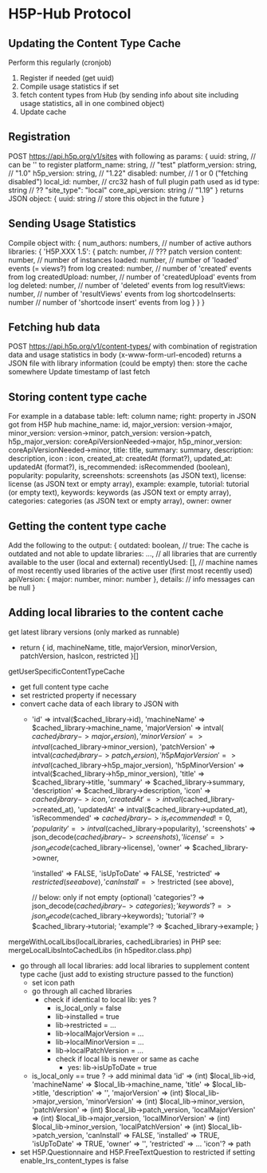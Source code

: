 # H5P-Hub Protocol

## Updating the Content Type Cache

Perform this regularly (cronjob)

1. Register if needed (get uuid)
2. Compile usage statistics if set
3. fetch content types from Hub (by sending info about site including usage statistics, all in one combined object)
4. Update cache

## Registration

POST https://api.h5p.org/v1/sites with following as params:
{
  uuid: string, // can be '' to register
  platform_name: string, // "test"
  platform_version: string, // "1.0"
  h5p_version: string, // "1.22"
  disabled: number, // 1 or 0 ("fetching disabled")
  local_id: number, // crc32 hash of full plugin path used as id
  type: string // ?? "site_type": "local"
  core_api_version: string // "1.19"
}
returns JSON object: 
{
  uuid: string // store this object in the future
}

## Sending Usage Statistics
Compile object with:
{
  num_authors: numbers, // number of active authors
  libraries: {
    'H5P.XXX 1.5': {
      patch: number, // ??? patch version
      content: number, // number of instances
      loaded: number, // number of 'loaded' events (= views?) from log
      created: number, // number of 'created' events from log
      createdUpload: number, // number of 'createdUpload' events from log
      deleted: number, // number of 'deleted' events from log
      resultViews: number, // number of 'resultViews' events from log
      shortcodeInserts: number // number of 'shortcode insert' events from log
    }
  }
}

## Fetching hub data

POST https://api.h5p.org/v1/content-types/ with combination of registration data and usage statistics in body (x-www-form-url-encoded)
returns a JSON file with library information (could be empty)
then: 
  store the cache somewhere
  Update timestamp of last fetch

## Storing content type cache

For example in a database table:
  left: column name; right: property in JSON got from H5P hub
  machine_name: id,
  major_version: version->major,
  minor_version: version->minor,
  patch_version: version->patch,
  h5p_major_version: coreApiVersionNeeded->major,
  h5p_minor_version: coreApiVersionNeeded->minor,
  title: title,
  summary: summary,
  description: description,
  icon : icon,
  created_at: createdAt (format?),
  updated_at: updatedAt (format?),
  is_recommended: isRecommended (boolean),
  popularity: popularity,
  screenshots: screenshots (as JSON text),
  license: license (as JSON text or empty array),
  example: example,
  tutorial: tutorial (or empty text),
  keywords: keywords (as JSON text or empty array),
  categories: categories (as JSON text or empty array),
  owner: owner

## Getting the content type cache

Add the following to the output:
{
  outdated: boolean, // true: The cache is outdated and not able to update
  libraries: ..., // all libraries that are currently available to the 
  user (local and external)
  recentlyUsed: [], // machine names of most recently used libraries of the active user (first most recently used)
  apiVersion: { major: number, minor: number },
  details: // info messages can be null
}

## Adding local libraries to the content cache

get latest library versions (only marked as runnable)
  - return { id, machineName, title, majorVersion, minorVersion, patchVersion, hasIcon, restricted }[]
  
getUserSpecificContentTypeCache
  - get full content type cache
  - set restricted property if necessary
  - convert cache data of each library to JSON with
    - 'id'              => intval($cached_library->id),
      'machineName'     => $cached_library->machine_name,
      'majorVersion'    => intval( $cached_library->major_version),
      'minorVersion'    => intval($cached_library->minor_version),
      'patchVersion'    => intval($cached_library->patch_version),
      'h5pMajorVersion' => intval($cached_library->h5p_major_version),
      'h5pMinorVersion' => intval($cached_library->h5p_minor_version),
      'title'           => $cached_library->title,
      'summary'         => $cached_library->summary,
      'description'     => $cached_library->description,
      'icon'            => $cached_library->icon,
      'createdAt'       => intval($cached_library->created_at),
      'updatedAt'       => intval($cached_library->updated_at),
      'isRecommended'   => $cached_library->is_recommended != 0,
      'popularity'      => intval($cached_library->popularity),
      'screenshots'     => json_decode($cached_library->screenshots),
      'license'         => json_decode($cached_library->license),
      'owner'           => $cached_library->owner,
      
      'installed'       => FALSE,
      'isUpToDate'      => FALSE,
      'restricted'      => $restricted (see above),
      'canInstall'      => !$restricted (see above),

      // below: only if not empty (optional)
      'categories'?     => json_decode($cached_library->categories);
      'keywords'?       => json_decode($cached_library->keywords);
      'tutorial'?       => $cached_library->tutorial;
      'example'?        => $cached_library->example;
    }

mergeWithLocalLibs(localLibraries, cachedLibraries)
  in PHP see: mergeLocalLibsIntoCachedLibs (in h5peditor.class.php)
  - go through all local libraries: add local libraries to supplement content type cache (just add to existing structure passed to the function)
    - set icon path
    - go through all cached libraries
      - check if identical to local lib: yes ?
        - is_local_only = false
        - lib->installed = true
        - lib->restricted = ...
        - lib->localMajorVersion = ...
        - lib->localMinorVersion = ...
        - lib->localPatchVersion = ...
        - check if local lib is newer or same as cache
          - yes: lib->isUpToDate = true
    - is_local_only == true ? -> add minimal data
        'id'                => (int) $local_lib->id,
        'machineName'       => $local_lib->machine_name,
        'title'             => $local_lib->title,
        'description'       => '',
        'majorVersion'      => (int) $local_lib->major_version,
        'minorVersion'      => (int) $local_lib->minor_version,
        'patchVersion'      => (int) $local_lib->patch_version,
        'localMajorVersion' => (int) $local_lib->major_version,
        'localMinorVersion' => (int) $local_lib->minor_version,
        'localPatchVersion' => (int) $local_lib->patch_version,
        'canInstall'        => FALSE,
        'installed'         => TRUE,
        'isUpToDate'        => TRUE,
        'owner'             => '',
        'restricted'        => ...
        'icon'?             => path
  - set H5P.Questionnaire and H5P.FreeTextQuestion to restricted if setting enable_lrs_content_types is false